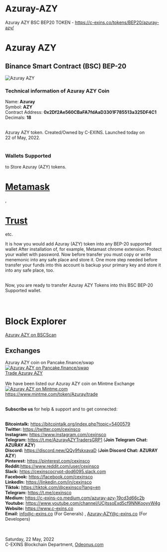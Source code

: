 
# Azuray-AZY
Azuray AZY BSC BEP20 TOKEN - https://c-exins.co/tokens/BEP20/azuray-azy/

<h1>Azuray AZY</h1>
<h2>Binance Smart Contract (BSC) BEP-20</h2>
<img src="https://c-exins.co/lnkimages/Azuray-AZY-logo-200x200.png" alt="Azuray AZY" title="Azuray AZY" /> <br />


<h3>Technical information of Azuray AZY Coin</h3>

Name: <b>Azuray</b> <br />
Symbol: <b>AZY</b> <br />
Contract Address: <b>0x2Df2Ae560CBaFA7fdAaD3301F785513a325DF4C1</b> <br />
Decimals: <b>18</b> <br /> <br />

Azuray AZY token. Created/Owned by C-EXINS. Launched today on <br />
22 of May, 2022. <br />
 <br />

<h3>Wallets Supported</h3> to Store Azuray (AZY) tokens. <br />


<h1><a href="https://microsoftedge.microsoft.com/addons/detail/metamask/ejbalbakoplchlghecdalmeeeajnimhm?hl=en-US" title="Azuray AZY on Metamask">Metamask</a></h1>, <h1><a href="https://trustwallet.com/dl/apk" title="Azuray AZY on Tron Wallet">Trust</a></h1> etc.


It is how you would add Azuray (AZY) token into any BEP-20 supported wallet 
After installation of, for example, Metamast chrome extension. Protect your wallet with password. Now before transfer
you must copy or write menemonic into any safe place and store it. One more step needed before transfer your funds into
this account is backup your primary key and store it into any safe place, too. <br /> <br />

Now, you are ready to transfer Azuray AZY Tokens into this BSC BEP-20 Supported wallet. <br /> <br /> <br />



<h1>Block Explorer</h1>
<a href="https://bscscan.com/token/0x2Df2Ae560CBaFA7fdAaD3301F785513a325DF4C1" title="Azuray AZY block explorer">Azuray AZY on BSCScan</a>



<h2>Exchanges</h2>
Azuray AZY coin on Pancake.finance/swap <br />
<a href="https://pancakeswap.finance/swap?outputCurrency=0x2Df2Ae560CBaFA7fdAaD3301F785513a325DF4C1" title="Trade Azuray AZY on Pancake.finance/swap">
<img src="https://www.c-exins.co/tokens/ERC20/odematic-odm/images/pancake.finace.png" alt="Azuray AZY on Pancake.finance/swap" title="Azuray AZY on Pancake.finance/swap" /> <br/>
Trade Azuray AZY</a> <br/> <br />
We have been listed our Azuray AZY coin on Mintme Exchange <br/>
<a href="https://www.mintme.com/token/Azuray/invite" title="Azuray AZY on Mintme"><img src="https://www.c-exins.co/tokens/BEP20/azuray-azy/images/mintme-exchange.png" alt="Azuray AZY on Mintme.com" title="Azuray AZY on Mintme.com"/></a> <br/>
<a href="https://www.mintme.com/token/Azuray/invite" title="Trade Azuray AZY">https://www.mintme.com/token/Azuray/trade</a><br/><br/>


<b>Subscribe us</b> for help & support and to get connected:<br/><br/>


<b>Bitcointalk:</b> https://bitcointalk.org/index.php?topic=5400579 <br/>
<b>Twitter:</b> https://twitter.com/cexinsco <br/>
<b>Instagram:</b> https://www.instagram.com/cexinsco <br/>
<b>Telegram:</b> https://t.me/AzurayAZYTradersGRP1 (<b>Join Telegram Chat: AZURAY AZY</b>) <br/>
<b>Discord:</b> https://discord.new/QQy9fskxavaD (<b>Join Discord Chat: AZURAY AZY</b>) <br/>
<b>Pinterest:</b> https://pinterest.com/cexinsco <br/>
<b>Reddit:</b>https://www.reddit.com/user/cexinsco <br/>
<b>Slack:</b> https://cexinscocrypt-dod6095.slack.com <br/>
<b>Facebook:</b> https://facebook.com/cexinsco <br/>
<b>LinkedIn:</b> https://linkedin.com/in/cexinsco <br/>
<b>Tiktok:</b> https://tiktok.com/@cexinsco?lang=en <br/>
<b>Telegram:</b> https://t.me/cexinsco <br/>
<b>Medium:</b> https://c-exins-co.medium.com/azuray-azy-19cd3d66c2b <br/>
<b>Youtube:</b> https://www.youtube.com/channel/UCjtssoExd5cf9NNKooyvW4g <br/>
<b>Website:</b> https://www.c-exins.co <br/>
<b>Email:</b> info@c-exins.co (For Generals) , Azuray-AZY@c-exins.co (For Developers) <br/> <br/> <br/>


Saturday, 22 May, 2022 <br/>
C-EXINS Blockchain Department, <a href="http://Odeonus.com" title="Odeonus.com">Odeonus.com</a> <br/>

